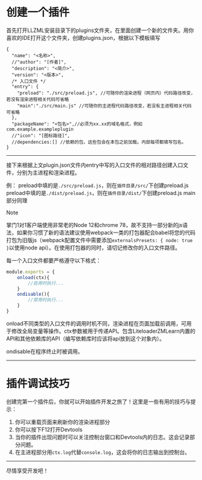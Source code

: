 # 创建一个插件

首先打开LLZML安装目录下的plugins文件夹，在里面创建一个新的文件夹。用你喜欢的IDE打开这个文件夹，创建plugins.json，根据以下模板填写

```jsonc
{
  "name": "<名称>",
  //"author": "[作者]",
  "description": "<简介>",
  "version": "<版本>",
  /* 入口文件 */
  "entry": {
    "preload": "./src/preload.js", //可随你的渲染进程（网页内）代码路径改变，若没有渲染进程相关代码可省略
    "main":"./src/main.js" //可随你的主进程代码路径改变，若没有主进程相关代码可省略
  },
  "packageName": "<包名>",//必须为xx.xx的域名格式，例如com.example.exampleplugin
  //"icon": "[图标路径]",
  //dependencies:[] //依赖的包，这些包会在本包之前加载。内部每项都填写包名。
}
```
---
接下来根据上文plugin.json文件内entry中写的入口文件的相对路径创建入口文件，分别为主进程和渲染进程。

例：
preload中填的是`./src/preload.js`，则在`插件目录/src/`下创建preload.js
preload中填的是`./dist/preload.js`，则在`插件目录/dist/`下创建preload.js
main部分同理

> [!NOTE]
>
> 掌门1对1客户端使用非常老的Node 12和chrome 78，故不支持一部分新的js语法，如果你习惯了新的语法建议使用webpack一类的打包器配合babel将您的代码打包为旧版js（webpack配置文件中需要添加`externalsPresets: { node: true }`以使用node api）。在使用打包器的同时，请切记修改你的入口文件路径。


每一个入口文件都要严格遵守以下格式：
```javascript
module.exports = {
    onload(ctx){
        //启用时执行...
    }
    ondisable(){
        //禁用时执行...
    }
}
```

onload不同类型的入口文件的调用时机不同，渲染进程在页面加载前调用，可用于修改全局变量等操作。ctx参数被用于传递API。包含LiteloaderZMLearn内置的API和其他依赖库的API（编写依赖库时应该将api放到这个对象内）。

ondisable在程序终止时被调用。

---
# 插件调试技巧

创建完第一个插件后，你就可以开始插件开发之旅了！这里是一些有用的技巧与提示：

1. 你可以重载页面来刷新你的渲染进程部分
2. 你可以按下F12打开Devtools
3. 当你的插件出现问题时可以关注控制台窗口和Devtools内的日志。这会记录部分问题。
4. 在主进程部分用`ctx.log`代替`console.log`，这会将你的日志输出到控制台。
---
尽情享受开发吧！
